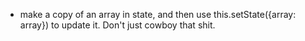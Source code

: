 - make a copy of an array in state, and then use this.setState({array: array})
  to update it. Don't just cowboy that shit.
